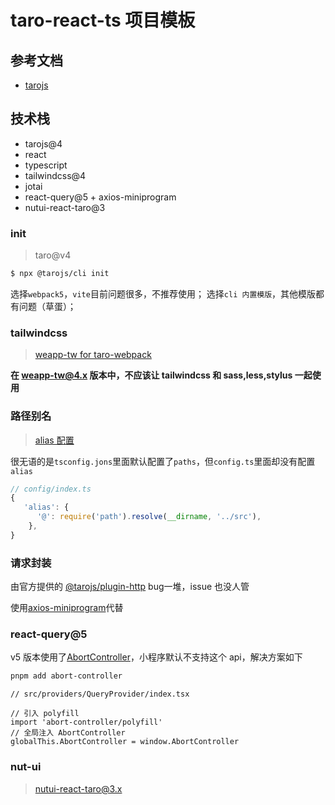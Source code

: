# taro-react-ts 项目模板

## 参考文档

- [tarojs](https://docs.taro.zone/docs/)

## 技术栈

- tarojs@4
- react
- typescript
- tailwindcss@4
- jotai
- react-query@5 + axios-miniprogram
- nutui-react-taro@3

### init

> taro@v4

```bash
$ npx @tarojs/cli init
```

选择`webpack5`，`vite`目前问题很多，不推荐使用；
选择`cli 内置模版`，其他模版都有问题（草蛋）；

### tailwindcss

> [weapp-tw for taro-webpack](https://weapp-tw.icebreaker.top/docs/quick-start/v4/taro-webpack)

**在 weapp-tw@4.x 版本中，不应该让 tailwindcss 和 sass,less,stylus 一起使用**

### 路径别名

> [alias 配置](https://docs.taro.zone/docs/config-detail#alias)

很无语的是`tsconfig.jons`里面默认配置了`paths`，但`config.ts`里面却没有配置`alias`

```js
// config/index.ts
{
   'alias': {
      '@': require('path').resolve(__dirname, '../src'),
    },
}
```

### 请求封装

由官方提供的 [@tarojs/plugin-http](https://docs.taro.zone/docs/request) bug一堆，issue 也没人管

使用[axios-miniprogram](https://axios-miniprogram.com/guide/intro)代替

### react-query@5

v5 版本使用了[AbortController](https://developer.mozilla.org/zh-CN/docs/Web/API/AbortController/AbortController)，小程序默认不支持这个 api，解决方案如下

```bash
pnpm add abort-controller
```

```tsx
// src/providers/QueryProvider/index.tsx

// 引入 polyfill
import 'abort-controller/polyfill'
// 全局注入 AbortController
globalThis.AbortController = window.AbortController
```

### nut-ui

> [nutui-react-taro@3.x](https://nutui.jd.com/taro/react/3x/#/zh-CN/guide/intro-react)
